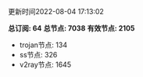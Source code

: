 更新时间2022-08-04 17:13:02

**总订阅: 64**
**总节点: 7038**
**有效节点: 2105**
- trojan节点: 134
- ss节点: 326
- v2ray节点: 1645

